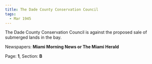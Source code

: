 ```yaml
---  
title: The Dade County Conservation Council  
tags:  
  - Mar 1945  
---  
```

  
The Dade County Conservation Council is against the proposed sale of submerged lands in the bay.  
  
Newspapers: **Miami Morning News or The Miami Herald**  
  
Page: **1**, Section: **B** 
